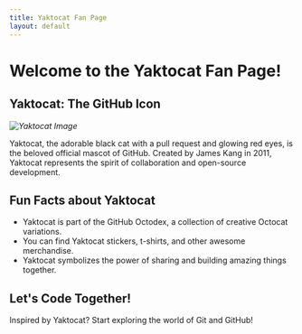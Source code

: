 ```yaml
---
title: Yaktocat Fan Page
layout: default  
---
```


# Welcome to the Yaktocat Fan Page!

## Yaktocat: The GitHub Icon

  *![Yaktocat Image](https://octodex.github.com/images/yaktocat.png)*

Yaktocat, the adorable black cat with a pull request and glowing red eyes, is the beloved official mascot of GitHub. Created by James Kang in 2011, Yaktocat represents the spirit of collaboration and open-source development.

## Fun Facts about Yaktocat

* Yaktocat is part of the GitHub Octodex, a collection of creative Octocat variations.
* You can find Yaktocat stickers, t-shirts, and other awesome merchandise.
* Yaktocat symbolizes the power of sharing and building amazing things together. 

## Let's Code Together!

Inspired by Yaktocat? Start exploring the world of Git and GitHub! 
